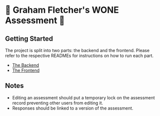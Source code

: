# :tada: Graham Fletcher's WONE Assessment :tada:

## Getting Started

The project is split into two parts: the backend and the frontend.
Please refer to the respective READMEs for instructions on how to run each part.

- [The Backend](./backend/README.md)
- [The Frontend](./frontend/README.md)

## Notes

- Editing an assessment should put a temporary lock on the assessment record preventing other users from editing it.
- Responses should be linked to a version of the assessment.
